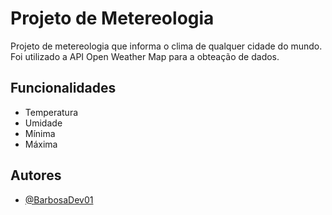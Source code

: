 
# Projeto de Metereologia

Projeto de metereologia que informa o clima de qualquer cidade do mundo. Foi utilizado a API Open Weather Map para a obteação de dados.

## Funcionalidades

- Temperatura
- Umidade
- Mínima
- Máxima
  
## Autores

- [@BarbosaDev01](https://github.com/BarbosaDev01)


